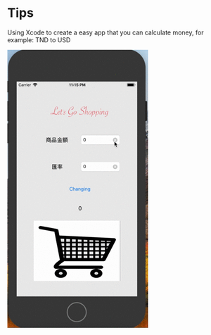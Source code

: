 # Tips
Using Xcode to create a easy app that you can calculate money, for example: TND to USD

![image](https://github.com/jolinchou123/Tips/blob/master/tipsApp.gif)

